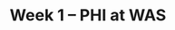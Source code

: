 ---
layout: game
title: Week 1 – PHI at WAS
season: 2013
game_id: 2013_01_PHI_WAS
away_team: PHI
home_team: WAS
---